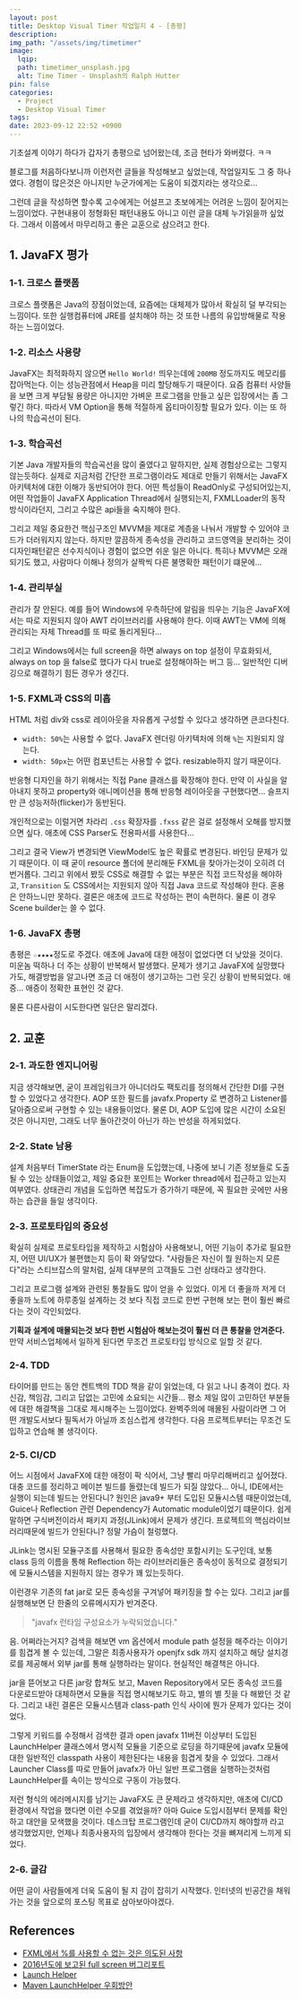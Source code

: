 ```yaml
---
layout: post
title: Desktop Visual Timer 작업일지 4 - [총평]
description:
img_path: "/assets/img/timetimer"
image:
  lqip:
  path: timetimer_unsplash.jpg
  alt: Time Timer - Unsplash의 Ralph Hutter
pin: false
categories:
  - Project
  - Desktop Visual Timer
tags:
date: 2023-09-12 22:52 +0900
---
```


기초설계 이야기 하다가 갑자기 총평으로 넘어왔는데, 조금 현타가 와버렸다. ㅋㅋ

블로그를 처음하다보니까 이런저런 글들을 작성해보고 싶었는데, 작업일지도 그 중 하나였다. 경험이 많은것은 아니지만 누군가에게는 도움이 되겠지라는 생각으로...

그런데 글을 작성하면 할수록 고수에게는 어설프고 초보에게는 어려운 느낌이 짙어지는 느낌이었다. 구현내용이 정형화된 패턴내용도 아니고 이런 글을 대체 누가읽을까 싶었다.
그래서 이쯤에서 마무리하고 좋은 교훈으로 삼으려고 한다.

## 1. JavaFX 평가

### 1-1. 크로스 플랫폼

크로스 플랫폼은 Java의 장점이었는데, 요즘에는 대체제가 많아서 확실히 덜 부각되는 느낌이다. 또한 실행컴퓨터에 JRE를 설치해야 하는 것 또한 나름의 유입방해물로 작용하는 느낌이었다.

### 1-2. 리소스 사용량

JavaFX는 최적화하지 않으면 `Hello World!` 띄우는데에 `200MB` 정도까지도 메모리를 잡아먹는다. 이는 성능관점에서 Heap을 미리 할당해두기 때문이다. 요즘 컴퓨터 사양들을 보면 크게 부담될 용량은 아니지만 가벼운 프로그램을 만들고 싶은 입장에서는 좀 그렇긴 하다. 따라서 VM Option을 통해 적절하게 옵티마이징할 필요가 있다. 이는 또 하나의 학습곡선이 된다.

### 1-3. 학습곡선

기본 Java 개발자들의 학습곡선을 많이 줄였다고 말하지만, 실제 경험상으로는 그렇지 않는듯하다. 실제로 지금처럼 간단한 프로그램이라도 제대로 만들기 위해서는 JavaFX 아키텍처에 대한 이해가 동반되어야 한다. 어떤 특성들이 ReadOnly로 구성되어있는지, 어떤 작업들이 JavaFX Application Thread에서 실행되는지, FXMLLoader의 동작방식이라던지, 그리고 수많은 api들을 숙지해야 한다.

그리고 제일 중요한건 핵심구조인 MVVM을 제대로 계층을 나눠서 개발할 수 있어야 코드가 더러워지지 않는다. 하지만 깔끔하게 종속성을 관리하고 코드영역을 분리하는 것이 디자인패턴같은 선수지식이나 경험이 없으면 쉬운 일은 아니다. 특히나 MVVM은 오래되기도 했고, 사람마다 이해나 정의가 살짝씩 다른 불명확한 패턴이기 떄문에...

### 1-4. 관리부실

관리가 잘 안된다. 예를 들어 Windows에 우측하단에 알림을 띄우는 기능은 JavaFX에서는 따로 지원되지 않아 AWT 라이브러리를 사용해야 한다. 이때 AWT는 VM에 의해 관리되는 자체 Thread를 또 따로 돌리게된다...

그리고 Windows에서는 full screen을 하면 always on top 설정이 무효화되서, always on top 을 false로 했다가 다시 true로 설정해야하는 버그 등... 일반적인 디버깅으로 해결하기 힘든 경우가 생긴다.

### 1-5. FXML과 CSS의 미흡

HTML 처럼 div와 css로 레이아웃을 자유롭게 구성할 수 있다고 생각하면 큰코다친다.

- `width: 50%`는 사용할 수 없다. JavaFX 렌더링 아키텍처에 의해 `%`는 지원되지 않는다.
- `width: 50px`는 어떤 컴포넌트는 사용할 수 없다. resizable하지 않기 때문이다.

반응형 디자인을 하기 위해서는 직접 Pane 클래스를 확장해야 한다. 만약 이 사실을 알아내지 못하고 property와 애니메이션을 통해 반응형 레이아웃을 구현했다면... 슬프지만 큰 성능저하(flicker)가 동반된다.

개인적으로는 이럴거면 차라리 `.css` 확장자를 `.fxss` 같은 걸로 설정해서 오해를 방지했으면 싶다. 애초에 CSS Parser도 전용파서를 사용한다...

그리고 결국 View가 변경되면 ViewModel도 높은 확률로 변경된다. 바인딩 문제가 있기 때문이다. 이 때 굳이 resource 폴더에 분리해둔 FXML을 찾아가는것이 오히려 더 번거롭다. 그리고 위에서 봤듯 CSS로 해결할 수 없는 부분은 직접 코드작성을 해야하고, `Transition` 도 CSS에서는 지원되지 않아 직접 Java 코드로 작성해야 한다. 혼용은 안하느니만 못하다. 결론은 애초에 코드로 작성하는 편이 속편하다. 물론 이 경우 Scene builder는 쓸 수 없다.

### 1-6. JavaFX 총평

총평은 `☆★★★★`정도로 주겠다. 애초에 Java에 대한 애정이 없었다면 더 낮았을 것이다. 미운놈 떡하나 더 주는 상황이 반복해서 발생했다. 문제가 생기고 JavaFX에 실망했다가도, 해결방법을 알고나면 조금 더 애정이 생기고하는 그런 웃긴 상황이 반복되었다. 애증... 애증이 정확한 표현인 것 같다.

물론 다른사람이 시도한다면 일단은 말리겠다.

## 2. 교훈

### 2-1. 과도한 엔지니어링

지금 생각해보면, 굳이 프레임워크가 아니더라도 팩토리를 정의해서 간단한 DI를 구현할 수 있었다고 생각한다. AOP 또한 필드를 javafx.Property 로 변경하고 Listener를 달아줌으로써 구현할 수 있는 내용들이었다. 물론 DI, AOP 도입에 많은 시간이 소요된 것은 아니지만, 그래도 너무 돌아간것이 아닌가 하는 반성을 하게되었다.

### 2-2. State 남용

설계 처음부터 TimerState 라는 Enum을 도입했는데, 나중에 보니 기존 정보들로 도출될 수 있는 상태들이었고, 제일 중요한 포인트는 Worker thread에서 접근하고 있는지 여부였다. 상태관리 개념을 도입하면 복잡도가 증가하기 때문에, 꼭 필요한 곳에만 사용하는 습관을 들일 생각이다.

### 2-3. 프로토타입의 중요성

확실히 실제로 프로토타입을 제작하고 시험삼아 사용해보니, 어떤 기능이 추가로 필요한지, 어떤 UI/UX가 불편했는지 등이 확 와닿았다. "사람들은 자신이 뭘 원하는지 모른다"라는 스티브잡스의 말처럼, 실제 대부분의 고객들도 그런 상태라고 생각한다.

그리고 프로그램 설계와 관련된 통찰들도 많이 얻을 수 있었다. 이게 더 좋을까 저게 더 좋을까 노트에 하루종일 설계하는 것 보다 직접 코드로 한번 구현해 보는 편이 훨씬 빠르다는 것이 각인되었다.

**기획과 설계에 매몰되는것 보다 한번 시험삼아 해보는것이 훨씬 더 큰 통찰을 안겨준다.** 만약 서비스업체에서 일하게 된다면 무조건 프로토타입 방식으로 일할 것 같다.

### 2-4. TDD

타이머를 만드는 동안 켄트백의 TDD 책을 같이 읽었는데, 다 읽고 나니 충격이 컸다. 자신감, 책임감, 그리고 답없는 고민에 소요되는 시간들... 평소 제일 많이 고민하던 부분들에 대한 해결책을 그대로 제시해주는 느낌이었다. 완벽주의에 매몰된 사람이라면 그 어떤 개발도서보다 필독서가 아닐까 조심스럽게 생각한다. 다음 프로젝트부터는 무조건 도입하고 연습해 볼 생각이다.

### 2-5. CI/CD

어느 시점에서 JavaFX에 대한 애정이 팍 식어서, 그냥 빨리 마무리해버리고 싶어졌다. 대충 코드를 정리하고 메이븐 빌드를 돌렸는데 빌드가 되질 않았다... 아니, IDE에서는 실행이 되는데 빌드는 안된다니? 원인은 java9+ 부터 도입된 모듈시스템 때문이었는데, Guice나 Reflection 관련 Dependency가 Automatic module이었기 떄문이다. 쉽게말하면 구식버전이라서 패키지 과정(JLink)에서 문제가 생긴다. 프로젝트의 핵심라이브러리때문에 빌드가 안된다니? 정말 가슴이 철렁했다.

JLink는 명시된 모듈구조를 사용해서 필요한 종속성만 포함시키는 도구인데, 보통 class 등의 이름을 통해 Reflection 하는 라이브러리들은 종속성이 동적으로 결정되기에 모듈시스템을 지원하지 않는 경우가 꽤 있는듯하다.

이런경우 기존의 fat jar로 모든 종속성을 구겨넣어 패키징을 할 수는 있다. 그리고 jar를 실행해보면 단 한줄의 오류메시지가 반겨준다.

> "javafx 런타임 구성요소가 누락되었습니다."

음. 어쩌라는거지? 검색을 해보면 vm 옵션에서 module path 설정을 해주라는 이야기를 힘겹게 볼 수 있는데, 그말은 최종사용자가 openjfx sdk 까지 설치하고 해당 설치경로를 제공해서 외부 jar를 통해 실행하라는 말이다. 현실적인 해결책은 아니다.

jar을 뜯어보고 다른 jar랑 합쳐도 보고, Maven Repository에서 모든 종속성 코드를 다운로드받아 대체하면서 모듈을 직접 명시해보기도 하고, 별의 별 짓을 다 해봤던 것 같다. 그리고 내린 결론은 모듈시스템과 class-path 인식 사이에 뭔가 문제가 있다는 것이었다.

그렇게 키워드를 수정해서 검색한 결과 open javafx 11버전 이상부터 도입된 LaunchHelper 클래스에서 명시적 모듈을 기준으로 로딩을 하기때문에 javafx 모듈에 대한 일반적인 classpath 사용이 제한된다는 내용을 힘겹게 찾을 수 있었다. 그래서 Launcher Class를 따로 만들어 javafx가 아닌 일반 프로그램을 실행하는것처럼 LaunchHelper를 속이는 방식으로 구동이 가능했다.

저런 형식의 에러메시지를 남기는 JavaFX도 큰 문제라고 생각하지만, 애초에 CI/CD 환경에서 작업을 했다면 이런 수모를 겪었을까? 아마 Guice 도입시점부터 문제를 확인하고 대안을 모색했을 것이다. 데스크탑 프로그램인데 굳이 CI/CD까지 해야할까 라고 생각했었지만, 언제나 최종사용자의 입장에서 생각해야 한다는 것을 뼈져리게 느끼게 되었다.

### 2-6. 글감

어떤 글이 사람들에게 더욱 도움이 될 지 감이 잡히기 시작했다. 인터넷의 빈공간을 채워가는 것을 앞으로의 포스팅 목표로 삼아보아야겠다.

## References

- [FXML에서 %를 사용할 수 없는 것은 의도된 사항](https://bugs.openjdk.org/browse/JDK-8091980)
- [2016년도에 보고된 full screen 버그리포트](https://bugs.openjdk.org/browse/JDK-8164210)
- [Launch Helper](https://mail.openjdk.org/pipermail/openjfx-dev/2018-June/021977.html)
- [Maven LaunchHelper 우회방안](https://nikhiladigaz.medium.com/deploying-non-modular-javafx-applications-using-maven-and-launch4j-fb95b8ab0739)
